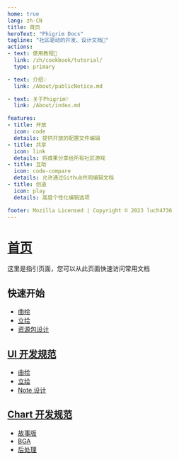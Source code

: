 ```yaml
---
home: true
lang: zh-CN
title: 首页
heroText: "Phigrim Docs"
tagline: "社区驱动的开发、设计文档📰"
actions:
- text: 使用教程🧭
  link: /zh/cookbook/tutorial/
  type: primary

- text: 介绍💡
  link: /About/publicNotice.md

- text: 关于Phigrim❔
  link: /About/index.md

features:
- title: 开放
  icon: code
  details: 提供开放的配置文件编辑
- title: 共享
  icon: link
  details: 将成果分享给所有社区游戏
- title: 互助
  icon: code-compare
  details: 允许通过Github共同编辑文档
- title: 创造
  icon: play
  details: 高度个性化编辑选项

footer: Mozilla Licensed | Copyright © 2023 luch4736
---
```

[//]: # (This Source Code Form is subject to the terms of the Mozilla Public License, v. 2.0. If a copy of the MPL was not distributed with this file, You can obtain one at https://mozilla.org/MPL/2.0/.)

# [首页](../index.md)

这里是指引页面，您可以从此页面快速访问常用文档

[//]: # (TODO 完善index内容和索引)

## 快速开始

- [曲绘](../UI/Illustration.md)
- [立绘](../UI/Tachie.md)
- [资源包设计](../UI/NoteDesign.md)

## [UI 开发规范](../UI_dev/index.md)

- [曲绘](../UI_dev/Illustration.md)
- [立绘](../UI_dev/Tachie.md)
- [Note 设计](../UI_dev/NoteDesign.md)

## [Chart 开发规范](../Chart_dev/index.md)

- [故事版](../Chart_dev/StoryBorad.md)
- [BGA](../Chart_dev/BGA.md)
- [后处理](../Chart_dev/post.md)
